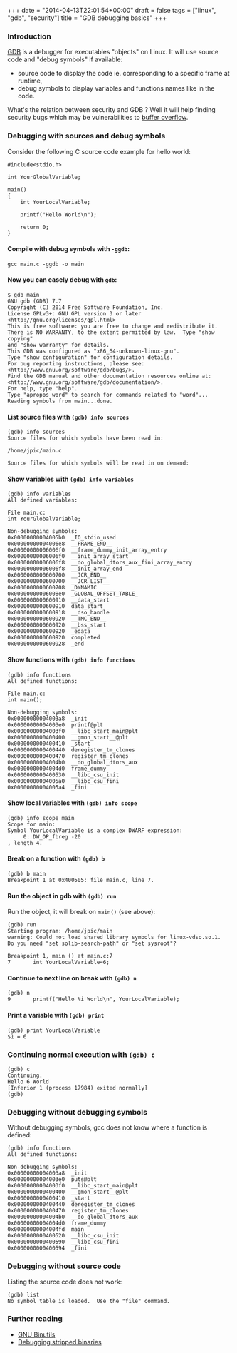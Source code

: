 +++
date = "2014-04-13T22:01:54+00:00"
draft = false
tags = ["linux", "gdb", "security"]
title = "GDB debugging basics"
+++
### Introduction

[GDB](http://en.wikipedia.org/wiki/Gdb) is a debugger for executables "objects" on Linux. It will use source code
and "debug symbols" if available:

- source code to display the code ie. corresponding to a specific frame at
  runtime,
- debug symbols to display variables and functions names like in the code.

What's the relation between security and GDB ? Well it will help finding security bugs which may be vulnerabilities to [buffer overflow](http://en.wikipedia.org/wiki/Buffer_overflow).

### Debugging with sources and debug symbols

Consider the following C source code example for hello world:

    #include<stdio.h>

    int YourGlobalVariable;

    main()
    {
        int YourLocalVariable;

        printf("Hello World\n");

        return 0;
    }

#### Compile with debug symbols with `-ggdb`:

    gcc main.c -ggdb -o main

#### Now you can easely debug with `gdb`:

    $ gdb main
    GNU gdb (GDB) 7.7
    Copyright (C) 2014 Free Software Foundation, Inc.
    License GPLv3+: GNU GPL version 3 or later <http://gnu.org/licenses/gpl.html>
    This is free software: you are free to change and redistribute it.
    There is NO WARRANTY, to the extent permitted by law.  Type "show copying"
    and "show warranty" for details.
    This GDB was configured as "x86_64-unknown-linux-gnu".
    Type "show configuration" for configuration details.
    For bug reporting instructions, please see:
    <http://www.gnu.org/software/gdb/bugs/>.
    Find the GDB manual and other documentation resources online at:
    <http://www.gnu.org/software/gdb/documentation/>.
    For help, type "help".
    Type "apropos word" to search for commands related to "word"...
    Reading symbols from main...done.

#### List source files with `(gdb) info sources`

    (gdb) info sources
    Source files for which symbols have been read in:
    
    /home/jpic/main.c
    
    Source files for which symbols will be read in on demand:
    
#### Show variables with `(gdb) info variables`

    (gdb) info variables
    All defined variables:
    
    File main.c:
    int YourGlobalVariable;
    
    Non-debugging symbols:
    0x00000000004005b0  _IO_stdin_used
    0x00000000004006e8  __FRAME_END__
    0x00000000006006f0  __frame_dummy_init_array_entry
    0x00000000006006f0  __init_array_start
    0x00000000006006f8  __do_global_dtors_aux_fini_array_entry
    0x00000000006006f8  __init_array_end
    0x0000000000600700  __JCR_END__
    0x0000000000600700  __JCR_LIST__
    0x0000000000600708  _DYNAMIC
    0x00000000006008e0  _GLOBAL_OFFSET_TABLE_
    0x0000000000600910  __data_start
    0x0000000000600910  data_start
    0x0000000000600918  __dso_handle
    0x0000000000600920  __TMC_END__
    0x0000000000600920  __bss_start
    0x0000000000600920  _edata
    0x0000000000600920  completed
    0x0000000000600928  _end

#### Show functions with `(gdb) info functions`

    (gdb) info functions
    All defined functions:
    
    File main.c:
    int main();
    
    Non-debugging symbols:
    0x00000000004003a8  _init
    0x00000000004003e0  printf@plt
    0x00000000004003f0  __libc_start_main@plt
    0x0000000000400400  __gmon_start__@plt
    0x0000000000400410  _start
    0x0000000000400440  deregister_tm_clones
    0x0000000000400470  register_tm_clones
    0x00000000004004b0  __do_global_dtors_aux
    0x00000000004004d0  frame_dummy
    0x0000000000400530  __libc_csu_init
    0x00000000004005a0  __libc_csu_fini
    0x00000000004005a4  _fini

#### Show local variables with `(gdb) info scope`

    (gdb) info scope main
    Scope for main:
    Symbol YourLocalVariable is a complex DWARF expression:
         0: DW_OP_fbreg -20
    , length 4.

#### Break on a function with `(gdb) b`

    (gdb) b main
    Breakpoint 1 at 0x400505: file main.c, line 7.

#### Run the object in gdb with `(gdb) run`

Run the object, it will break on `main()` (see above):

    (gdb) run
    Starting program: /home/jpic/main 
    warning: Could not load shared library symbols for linux-vdso.so.1.
    Do you need "set solib-search-path" or "set sysroot"?
    
    Breakpoint 1, main () at main.c:7
    7       int YourLocalVariable=6;

#### Continue to next line on break with `(gdb) n`

    (gdb) n
    9       printf("Hello %i World\n", YourLocalVariable);

#### Print a variable with `(gdb) print`

    (gdb) print YourLocalVariable
    $1 = 6

### Continuing normal execution with `(gdb) c`

    (gdb) c
    Continuing.
    Hello 6 World
    [Inferior 1 (process 17984) exited normally]
    (gdb) 

### Debugging without debugging symbols

Without debugging symbols, gcc does not know where a function is defined:

    (gdb) info functions
    All defined functions:

    Non-debugging symbols:
    0x00000000004003a8  _init
    0x00000000004003e0  puts@plt
    0x00000000004003f0  __libc_start_main@plt
    0x0000000000400400  __gmon_start__@plt
    0x0000000000400410  _start
    0x0000000000400440  deregister_tm_clones
    0x0000000000400470  register_tm_clones
    0x00000000004004b0  __do_global_dtors_aux
    0x00000000004004d0  frame_dummy
    0x00000000004004fd  main
    0x0000000000400520  __libc_csu_init
    0x0000000000400590  __libc_csu_fini
    0x0000000000400594  _fini

### Debugging without source code

Listing the source code does not work:

    (gdb) list
    No symbol table is loaded.  Use the "file" command.

### Further reading

- [GNU Binutils](http://en.wikipedia.org/wiki/GNU_Binutils)
- [Debugging stripped binaries](http://felix.abecassis.me/2012/08/gdb-debugging-stripped-binaries/)
